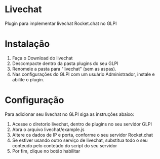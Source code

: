 # Livechat
Plugin para implementar livechat Rocket.chat no GLPI

# Instalação
1. Faça o Download do livechat
2. Descompacte dentro da pasta plugins do seu GLPI
3. Renomeie a pasta para "livechat" (sem as aspas).
4. Nas configurações do GLPI com um usuário Administrador, instale e abilite o plugin.

# Configuração
Para adicionar seu livechat no GLPI siga as instruções abaixo:

1. Acesse o diretorio livechat, dentro de plugins no seu servidor GLPI
2. Abra o arquivo livechat/example.js
3. Altere os dados de IP e porta, conforme o seu servidor Rocket.chat
4. Se estiver usando outro serviço de livechat, substitua todo o seu conteudo pelo conteúdo do script do seu servidor
5. Por fim, clique no botão habilitar

